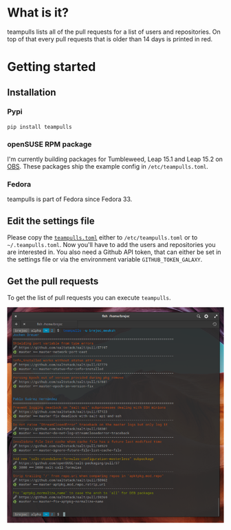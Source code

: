 # What is it?

teampulls lists all of the pull requests for a list of users and repositories. On top of that every pull requests that is older than 14 days is printed in red.

# Getting started

## Installation

### Pypi

```
pip install teampulls
```

### openSUSE RPM package

I'm currently building packages for Tumbleweed, Leap 15.1 and Leap 15.2 on [OBS](https://software.opensuse.org/package/teampulls?search_term=teampulls). These packages ship the example config in `/etc/teampulls.toml`.

### Fedora

teampulls is part of Fedora since Fedora 33.

## Edit the settings file

Please copy the [`teampulls.toml`](https://github.com/brejoc/teampulls/blob/master/teampulls.toml) either to `/etc/teampulls.toml` or to `~/.teampulls.toml`. Now you'll have to add the users and repositories you are interested in. You also need a Github API token, that can either be set in the settings file or via the environment variable `GITHUB_TOKEN_GALAXY`.

## Get the pull requests

To get the list of pull requests you can execute `teampulls`.

<img src="https://raw.githubusercontent.com/brejoc/teampulls/master/doc/screenshot1.png" />
